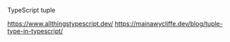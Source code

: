 TypeScript tuple






https://www.allthingstypescript.dev/
https://mainawycliffe.dev/blog/tuple-type-in-typescript/